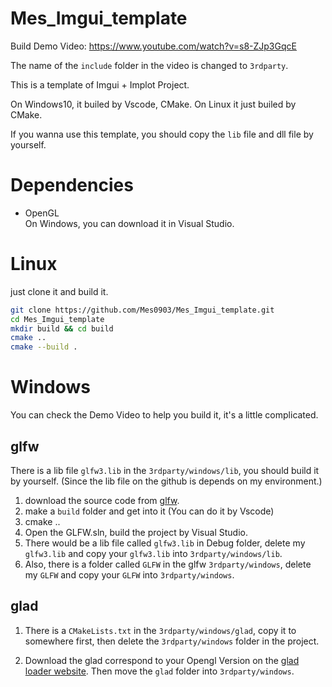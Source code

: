 # Mes_Imgui_template

Build Demo Video: https://www.youtube.com/watch?v=s8-ZJp3GqcE

The name of the `include` folder in the video is changed to `3rdparty`.

This is a template of Imgui + Implot Project.  

On Windows10, it builed by Vscode, CMake. On Linux it just builed by CMake.

If you wanna use this template, you should copy the `lib` file and dll file by yourself.

# Dependencies

+ OpenGL    
    On Windows, you can download it in Visual Studio.

# Linux

just clone it and build it.

```bash
git clone https://github.com/Mes0903/Mes_Imgui_template.git
cd Mes_Imgui_template
mkdir build && cd build
cmake ..
cmake --build .
```

# Windows

You can check the Demo Video to help you build it, it's a little complicated.
## glfw

There is a lib file `glfw3.lib` in the `3rdparty/windows/lib`, you should build it by yourself. (Since the lib file on the github is depends on my environment.)

1. download the source code from [glfw](https://www.glfw.org/download).
2. make a `build` folder and get into it (You can do it by Vscode) 
3. cmake ..
4. Open the GLFW.sln, build the project by Visual Studio.
5. There would be a lib file called `glfw3.lib` in Debug folder, delete my `glfw3.lib` and copy your `glfw3.lib` into `3rdparty/windows/lib`.
6. Also, there is a folder called `GLFW` in the glfw `3rdparty/windows`, delete my `GLFW` and copy your `GLFW` into `3rdparty/windows`.

## glad

1. There is a `CMakeLists.txt` in the `3rdparty/windows/glad`, copy it to somewhere first, then delete the `3rdparty/windows` folder in the project.

2. Download the glad correspond to your Opengl Version on the [glad loader website](https://glad.dav1d.de/). Then move the `glad` folder into `3rdparty/windows`.
